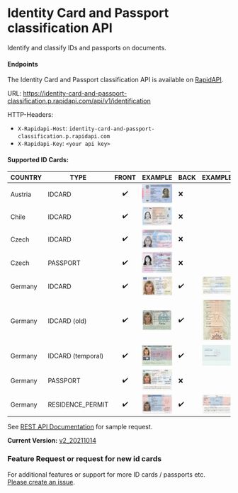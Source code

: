 # Identity Card and Passport classification API
Identify and classify IDs and passports on documents.

#### Endpoints
The Identity Card and Passport classification API is available on [RapidAPI](https://rapidapi.com/tssd/api/identity-card-and-passport-classification/).

URL: https://identity-card-and-passport-classification.p.rapidapi.com/api/v1/identification

HTTP-Headers:
* `X-Rapidapi-Host`: `identity-card-and-passport-classification.p.rapidapi.com`
* `X-Rapidapi-Key`: `<your api key>`


#### Supported ID Cards:
| COUNTRY 	| TYPE     	| FRONT 	            | EXAMPLE 	                                                            | BACK                 	| EXAMPLE                                                        	    |
|---------	|----------	|:-----:	            |----------	                                                            |------	                |----------	                                                            |
| Austria	| IDCARD 	| :heavy_check_mark:   	| ![austria_idcard_front](docs/assets/austria_idcard_front.jpg)   	    | :x:                  	|                                                               	    |
| Chile 	| IDCARD 	| :heavy_check_mark:   	| ![chile_idcard_front](docs/assets/chile_idcard_front.jpg)   	        | :x:                  	|                                                               	    |
| Czech 	| IDCARD 	| :heavy_check_mark:   	| ![czech_idcard_front](docs/assets/czech_idcard_front.jpg)   	        | :x:                  	|                                                               	    |
| Czech 	| PASSPORT 	| :heavy_check_mark:   	| ![czech_passport_front](docs/assets/czech_passport_front.jpg)         | :x:                  	|                                                               	    |
| Germany 	| IDCARD 	| :heavy_check_mark:   	| ![german_idcard_front](docs/assets/german_idcard_front.jpg)           | :heavy_check_mark:   	| ![german_idcard_back](docs/assets/german_idcard_back.jpg)      	    |
| Germany 	| IDCARD (old) 	| :heavy_check_mark:   	| ![german_idcard_old_front](docs/assets/german_idcard_old_front.jpg)   | :heavy_check_mark:   	| ![german_idcard_old_back](docs/assets/german_idcard_old_back.jpg)     |
| Germany 	| IDCARD (temporal) 	| :heavy_check_mark:   	| ![german_idcard_temporal_front](docs/assets/german_idcard_temporal_front.jpg)   | :heavy_check_mark:   	| ![german_idcard_temporal_back](docs/assets/german_idcard_temporal_back.jpg)     |
| Germany 	| PASSPORT 	| :heavy_check_mark:   	| ![german_passport_front](docs/assets/german_passport_front.jpg)       | :x:               	|                                                                       |
| Germany 	| RESIDENCE_PERMIT 	| :heavy_check_mark:   	| ![german_residencepermit_front](docs/assets/german_residencepermit_front.jpg)           | :heavy_check_mark:   	| ![german_residencepermit_back](docs/assets/german_residencepermit_back.jpg)      	    |

See [REST API Documentation](docs/REST_API.md) for sample request.

**Current Version:** [v2_20211014](docs/RELEASE_NOTES.md)

### Feature Request or request for new id cards
For additional features or support for more ID cards / passports etc.  
[Please create an issue](https://github.com/tobiassteidle/Identity-Card-And-Passport-Classification-API/issues/new).

